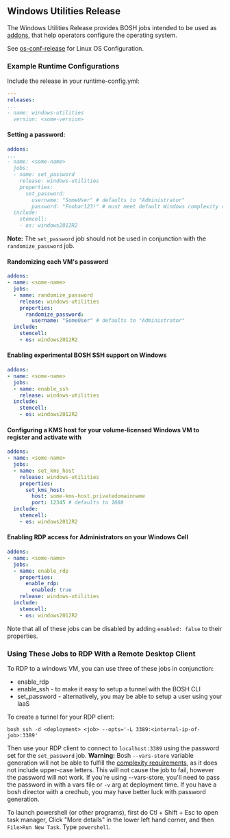 ## Windows Utilities Release

The Windows Utilities Release provides BOSH jobs intended to be used as [addons](http://bosh.io/docs/runtime-config.html#addons), that help operators configure the operating system.

See [os-conf-release](https://github.com/cloudfoundry/os-conf-release) for Linux OS Configuration.

### Example Runtime Configurations

Include the release in your runtime-config.yml:
```yaml
---
releases:
...
- name: windows-utilities
  version: <some-version>
```

#### Setting a password:
```yaml
addons:
...
- name: <some-name>
  jobs:
  - name: set_password
    release: windows-utilities
    properties:
      set_password:
        username: "SomeUser" # defaults to "Administrator"
        password: "Foobar123!" # must meet default Windows complexity requirements
  include:
    stemcell:
    - os: windows2012R2
```

**Note:** The `set_password` job should not be used in conjunction with the `randomize_password` job.

#### Randomizing each VM's password
```yaml
addons:
- name: <some-name>
  jobs:
  - name: randomize_password
    release: windows-utilities
    properties:
      randomize_password:
        username: "SomeUser" # defaults to "Administrator"
  include:
    stemcell:
    - os: windows2012R2
```

#### Enabling experimental BOSH SSH support on Windows
```yaml
addons:
- name: <some-name>
  jobs:
  - name: enable_ssh
    release: windows-utilities
  include:
    stemcell:
    - os: windows2012R2
```

#### Configuring a KMS host for your volume-licensed Windows VM to register and activate with
```yaml
addons:
- name: <some-name>
  jobs:
  - name: set_kms_host
    release: windows-utilities
    properties:
      set_kms_host:
        host: some-kms-host.privatedomainname
        port: 12345 # defaults to 1688
  include:
    stemcell:
    - os: windows2012R2
```

#### Enabling RDP access for Administrators on your Windows Cell
```yaml
addons:
- name: <some-name>
  jobs:
  - name: enable_rdp
    properties:
      enable_rdp:
        enabled: true
    release: windows-utilities
  include:
    stemcell:
    - os: windows2012R2
```

Note that all of these jobs can be disabled by adding `enabled: false` to their properties.

### Using These Jobs to RDP With a Remote Desktop Client

To RDP to a windows VM,
you can use three of these jobs in conjunction:

- enable_rdp
- enable_ssh - to make it easy to setup a tunnel with the BOSH CLI
- set_password - alternatively, you may be able to setup a user using your IaaS

To create a tunnel for your RDP client:
```
bosh ssh -d <deployment> <job> --opts='-L 3389:<internal-ip-of-job>:3389'
```

Then use your RDP client to connect to `localhost:3389`
using the password set for the `set_password` job.
**Warning:** Bosh `--vars-store` variable generation
will not be able to fulfill the [complexity requirements][password-reqs],
as it does not include upper-case letters.
This will not cause the job to fail, however the password will not work.
If you're using --vars-store, you'll need to pass the password
in with a vars file or `-v` arg at deployment time.
If you have a bosh director with a credhub,
you may have better luck with password generation.

To launch powershell (or other programs),
first do Ctl + Shift + Esc to open task manager,
Click "More details" in the lower left hand corner,
and then `File>Run New Task`.
Type `powershell`.

[password-reqs]: https://docs.microsoft.com/en-us/windows/security/threat-protection/security-policy-settings/password-must-meet-complexity-requirements
